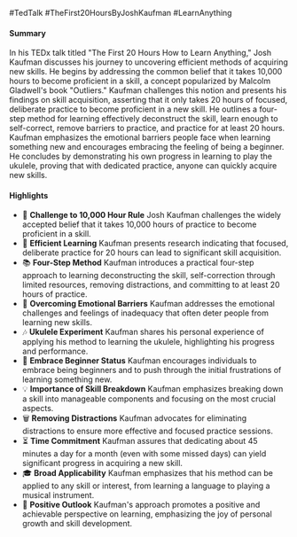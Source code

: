 #TedTalk #TheFirst20HoursByJoshKaufman #LearnAnything

#### Summary

In his TEDx talk titled "The First 20 Hours How to Learn Anything," Josh Kaufman discusses his journey to uncovering efficient methods of acquiring new skills. He begins by addressing the common belief that it takes 10,000 hours to become proficient in a skill, a concept popularized by Malcolm Gladwell's book "Outliers." Kaufman challenges this notion and presents his findings on skill acquisition, asserting that it only takes 20 hours of focused, deliberate practice to become proficient in a new skill. He outlines a four-step method for learning effectively deconstruct the skill, learn enough to self-correct, remove barriers to practice, and practice for at least 20 hours. Kaufman emphasizes the emotional barriers people face when learning something new and encourages embracing the feeling of being a beginner. He concludes by demonstrating his own progress in learning to play the ukulele, proving that with dedicated practice, anyone can quickly acquire new skills.

#### Highlights
- 🧠 **Challenge to 10,000 Hour Rule** Josh Kaufman challenges the widely accepted belief that it takes 10,000 hours of practice to become proficient in a skill.
- 🎯 **Efficient Learning** Kaufman presents research indicating that focused, deliberate practice for 20 hours can lead to significant skill acquisition.
- 📚 **Four-Step Method** Kaufman introduces a practical four-step approach to learning deconstructing the skill, self-correction through limited resources, removing distractions, and committing to at least 20 hours of practice.
- 🚀 **Overcoming Emotional Barriers** Kaufman addresses the emotional challenges and feelings of inadequacy that often deter people from learning new skills.
- 🎶 **Ukulele Experiment** Kaufman shares his personal experience of applying his method to learning the ukulele, highlighting his progress and performance.
- 🌟 **Embrace Beginner Status** Kaufman encourages individuals to embrace being beginners and to push through the initial frustrations of learning something new.
- 💡 **Importance of Skill Breakdown** Kaufman emphasizes breaking down a skill into manageable components and focusing on the most crucial aspects.
- 🗑️ **Removing Distractions** Kaufman advocates for eliminating distractions to ensure more effective and focused practice sessions.
- ⏳ **Time Commitment** Kaufman assures that dedicating about 45 minutes a day for a month (even with some missed days) can yield significant progress in acquiring a new skill.
- 🎓 **Broad Applicability** Kaufman emphasizes that his method can be applied to any skill or interest, from learning a language to playing a musical instrument.
- 🌟 **Positive Outlook** Kaufman's approach promotes a positive and achievable perspective on learning, emphasizing the joy of personal growth and skill development.